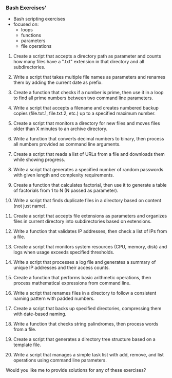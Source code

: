 ### Bash Exercises'
- Bash scripting exercises
- focused on:
  - loops
  - functions
  - parameters
  - file operations


1. Create a script that accepts a directory path as parameter and counts how many files have a ".txt" extension in that directory and all subdirectories.

2. Write a script that takes multiple file names as parameters and renames them by adding the current date as prefix.

3. Create a function that checks if a number is prime, then use it in a loop to find all prime numbers between two command line parameters.

4. Write a script that accepts a filename and creates numbered backup copies (file.txt.1, file.txt.2, etc.) up to a specified maximum number.

5. Create a script that monitors a directory for new files and moves files older than X minutes to an archive directory.

6. Write a function that converts decimal numbers to binary, then process all numbers provided as command line arguments.

7. Create a script that reads a list of URLs from a file and downloads them while showing progress.

8. Write a script that generates a specified number of random passwords with given length and complexity requirements.

9. Create a function that calculates factorial, then use it to generate a table of factorials from 1 to N (N passed as parameter).

10. Write a script that finds duplicate files in a directory based on content (not just name).

11. Create a script that accepts file extensions as parameters and organizes files in current directory into subdirectories based on extensions.

12. Write a function that validates IP addresses, then check a list of IPs from a file.

13. Create a script that monitors system resources (CPU, memory, disk) and logs when usage exceeds specified thresholds.

14. Write a script that processes a log file and generates a summary of unique IP addresses and their access counts.

15. Create a function that performs basic arithmetic operations, then process mathematical expressions from command line.

16. Write a script that renames files in a directory to follow a consistent naming pattern with padded numbers.

17. Create a script that backs up specified directories, compressing them with date-based naming.

18. Write a function that checks string palindromes, then process words from a file.

19. Create a script that generates a directory tree structure based on a template file.

20. Write a script that manages a simple task list with add, remove, and list operations using command line parameters.

Would you like me to provide solutions for any of these exercises?
